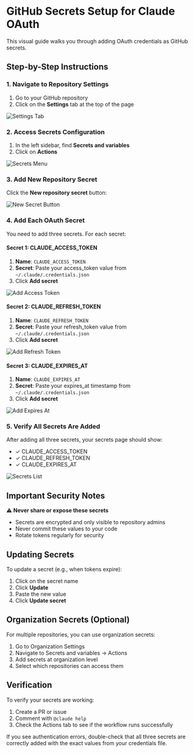 # GitHub Secrets Setup for Claude OAuth

This visual guide walks you through adding OAuth credentials as GitHub secrets.

## Step-by-Step Instructions

### 1. Navigate to Repository Settings

1. Go to your GitHub repository
2. Click on the **Settings** tab at the top of the page

![Settings Tab](https://via.placeholder.com/800x100/e1e4e8/495057?text=Click+on+Settings+Tab)

### 2. Access Secrets Configuration

1. In the left sidebar, find **Secrets and variables**
2. Click on **Actions**

![Secrets Menu](https://via.placeholder.com/300x400/e1e4e8/495057?text=Secrets+and+variables+%3E+Actions)

### 3. Add New Repository Secret

Click the **New repository secret** button:

![New Secret Button](https://via.placeholder.com/200x50/0969da/ffffff?text=New+repository+secret)

### 4. Add Each OAuth Secret

You need to add three secrets. For each secret:

#### Secret 1: CLAUDE_ACCESS_TOKEN

1. **Name**: `CLAUDE_ACCESS_TOKEN`
2. **Secret**: Paste your access_token value from `~/.claude/.credentials.json`
3. Click **Add secret**

![Add Access Token](https://via.placeholder.com/600x200/e1e4e8/495057?text=Name%3A+CLAUDE_ACCESS_TOKEN)

#### Secret 2: CLAUDE_REFRESH_TOKEN

1. **Name**: `CLAUDE_REFRESH_TOKEN`
2. **Secret**: Paste your refresh_token value from `~/.claude/.credentials.json`
3. Click **Add secret**

![Add Refresh Token](https://via.placeholder.com/600x200/e1e4e8/495057?text=Name%3A+CLAUDE_REFRESH_TOKEN)

#### Secret 3: CLAUDE_EXPIRES_AT

1. **Name**: `CLAUDE_EXPIRES_AT`
2. **Secret**: Paste your expires_at timestamp from `~/.claude/.credentials.json`
3. Click **Add secret**

![Add Expires At](https://via.placeholder.com/600x200/e1e4e8/495057?text=Name%3A+CLAUDE_EXPIRES_AT)

### 5. Verify All Secrets Are Added

After adding all three secrets, your secrets page should show:

- ✓ CLAUDE_ACCESS_TOKEN
- ✓ CLAUDE_REFRESH_TOKEN  
- ✓ CLAUDE_EXPIRES_AT

![Secrets List](https://via.placeholder.com/600x150/e1e4e8/495057?text=All+three+OAuth+secrets+configured)

## Important Security Notes

⚠️ **Never share or expose these secrets**
- Secrets are encrypted and only visible to repository admins
- Never commit these values to your code
- Rotate tokens regularly for security

## Updating Secrets

To update a secret (e.g., when tokens expire):

1. Click on the secret name
2. Click **Update**
3. Paste the new value
4. Click **Update secret**

## Organization Secrets (Optional)

For multiple repositories, you can use organization secrets:

1. Go to Organization Settings
2. Navigate to Secrets and variables → Actions
3. Add secrets at organization level
4. Select which repositories can access them

## Verification

To verify your secrets are working:

1. Create a PR or issue
2. Comment with `@claude help`
3. Check the Actions tab to see if the workflow runs successfully

If you see authentication errors, double-check that all three secrets are correctly added with the exact values from your credentials file.